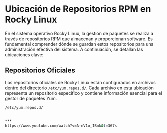 
# Ubicación de Repositorios RPM en Rocky Linux

En el sistema operativo Rocky Linux, la gestión de paquetes se realiza a través de repositorios RPM que almacenan y proporcionan software. Es fundamental comprender dónde se guardan estos repositorios para una administración efectiva del sistema. A continuación, se detallan las ubicaciones clave:

## Repositorios Oficiales

Los repositorios oficiales de Rocky Linux están configurados en archivos dentro del directorio `/etc/yum.repos.d/`. Cada archivo en esta ubicación representa un repositorio específico y contiene información esencial para el gestor de paquetes Yum.

```bash
/etc/yum.repos.d/


***
https://www.youtube.com/watch?v=A-nV1o_IBmk&t=367s

